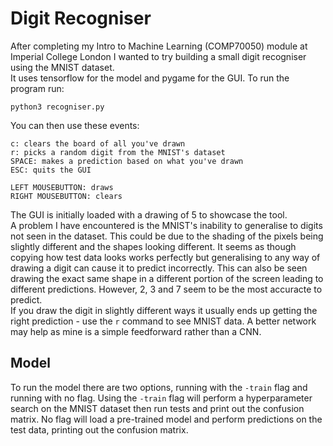 # Digit Recogniser
After completing my Intro to Machine Learning (COMP70050) module at Imperial College London I wanted to try building a small digit recogniser using the MNIST dataset. </br>
It uses tensorflow for the model and pygame for the GUI. To run the program run:
```
python3 recogniser.py
```
You can then use these events:
```
c: clears the board of all you've drawn
r: picks a random digit from the MNIST's dataset
SPACE: makes a prediction based on what you've drawn
ESC: quits the GUI

LEFT MOUSEBUTTON: draws
RIGHT MOUSEBUTTON: clears
```

The GUI is initially loaded with a drawing of 5 to showcase the tool. </br>
A problem I have encountered is the MNIST's inability to generalise to digits not seen in the dataset. This could be due to the shading of the pixels being slightly different and the shapes looking different. It seems as though copying how test data looks works perfectly but generalising to any way of drawing a digit can cause it to predict incorrectly. This can also be seen drawing the exact same shape in a different portion of the screen leading to different predictions. However, 2, 3 and 7 seem to be the most accuracte to predict. </br>
If you draw the digit in slightly different ways it usually ends up getting the right prediction - use the `r` command to see MNIST data. A better network may help as mine is a simple feedforward rather than a CNN.

## Model
To run the model there are two options, running with the `-train` flag and running with no flag. Using the `-train` flag will perform a hyperparameter search on the MNIST dataset then run tests and print out the confusion matrix. No flag will load a pre-trained model and perform predictions on the test data, printing out the confusion matrix.
